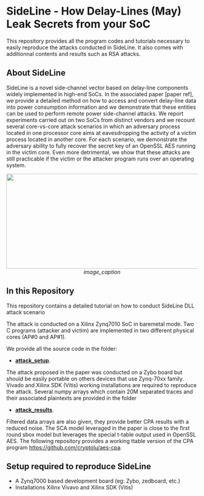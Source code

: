 # SideLine - How Delay-Lines (May) Leak Secrets from your SoC

This repository provides all the program codes and tutorials necessary to easily reproduce the attacks conducted in SideLine. It also comes with additionnal contents and results such as RSA attacks.

## About SideLine

SideLine is a novel side-channel vector based on delay-line components widely implemented in high-end SoCs. In the associated paper [paper ref], we provide a detailed method on how to access and convert delay-line data into power consumption information and we demonstrate that these entities can be used to perform remote power side-channel attacks. We report experiments carried out on two SoCs from distinct vendors and we recount several core-vs-core attack scenarios in which an adversary process located in one processor core aims at eavesdropping the activity of a victim process located in another core. For each scenario, we demonstrate the adversary ability to fully recover the secret key of an OpenSSL AES running in the victim core. Even more detrimental, we show that these attacks are still practicable if the victim or the attacker program runs over an operating system.

<p align="center">
<img src="https://user-images.githubusercontent.com/67143135/85726797-bac67600-b6f6-11ea-9162-8daf8975c3bd.png" width="700" height="250">
<em>image_caption</em>
</p>

## In this Repository

This repository contains a detailed tutorial on how to conduct SideLine DLL attack scenario 

The attack is conducted on a Xilinx Zynq7010 SoC in baremetal mode. Two C programs (attacker and victim) are implemented in two different physical cores (AP#0 and AP#1).


We provide all the source code in the folder:
- [**attack_setup**](https://github.com/Remote-HWA/SideLine/tree/master/attack_setup).

The attack proposed in the paper was conducted on a Zybo board but should be easily portable on others devices that use Zynq-70xx family. Vivado and Xilinx SDK (Vitis) working installations are required to reproduce the attack.
Several numpy arrays which contain 20M separated traces and their associated plaintexts are provided in the folder 

- [**attack_results**](https://github.com/Remote-HWA/SideLine/tree/master/attack_results). 

Filtered data arrays are also given, they provide better CPA results with a reduced noise. 
The SCA model leveraged in the paper is close to the first round sbox model but leverages the special t-table output used in OpenSSL AES. The following repository provides a working ttable version of the CPA program https://github.com/cryptolu/aes-cpa.

## Setup required to reproduce SideLine

- A Zynq7000 based development board (eg: Zybo, zedboard, etc.)
- Installations Xilinx Vivavo and Xilinx SDK (Vitis)









